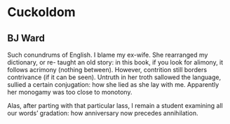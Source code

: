 # Cuckoldom
## BJ Ward
Such conundrums
of English. I blame
my ex-wife. She
rearranged my
dictionary, or re-
taught an old story:
in this book,
if you look
for alimony,
it follows
acrimony (nothing
between). However,
contrition still
borders contrivance
(if it can be seen).
Untruth in her
troth sallowed
the language, sullied
a certain conjugation:
how she lied
as she lay with me.
Apparently her
monogamy was too
close to monotony.

Alas, after parting
with that particular
lass, I remain
a student
examining all
our words’
gradation:
how anniversary
now precedes
annihilation.